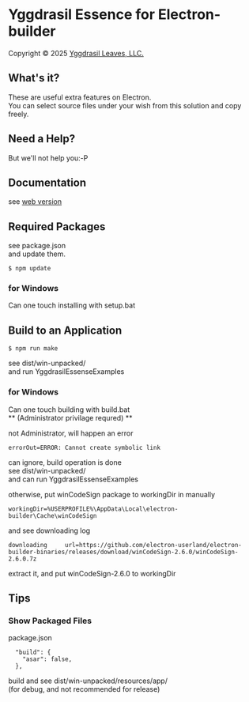 ﻿# Yggdrasil Essence for Electron-builder

Copyright © 2025 [Yggdrasil Leaves, LLC.](https://yggdrasil-leaves.com)

## What's it?

These are useful extra features on Electron.  
You can select source files under your wish from this solution and copy freely.  

## Need a Help?

But we'll not help you:-P

## Documentation

see [web version](https://github.com/ylllc/yges_js_web)  

## Required Packages

see package.json  
and update them.
```
$ npm update
```

### for Windows

Can one touch installing with setup.bat

## Build to an Application

```
$ npm run make
```

see dist/win-unpacked/  
and run YggdrasilEssenseExamples

### for Windows

Can one touch building with build.bat  
** (Administrator privilage requred) **  

not Administrator, will happen an error  
```
errorOut=ERROR: Cannot create symbolic link  
```
can ignore, build operation is done  
see dist/win-unpacked/  
and can run YggdrasilEssenseExamples

otherwise, put winCodeSign package to workingDir in manually   
```
workingDir=%USERPROFILE%\AppData\Local\electron-builder\Cache\winCodeSign
```
and see downloading log  
```
downloading     url=https://github.com/electron-userland/electron-builder-binaries/releases/download/winCodeSign-2.6.0/winCodeSign-2.6.0.7z
```
extract it, and put winCodeSign-2.6.0 to workingDir  


## Tips

### Show Packaged Files

package.json

```
  "build": {
    "asar": false,
  },
```

build and see dist/win-unpacked/resources/app/  
(for debug, and not recommended for release)  
